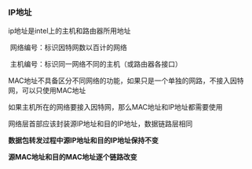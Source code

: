 ### IP地址

ip地址是intel上的主机和路由器所用地址

​	网络编号：标识因特网数以百计的网络

​	主机编号：标识同一网络不同的主机（或路由器各接口）

MAC地址不具备区分不同网络的功能，如果只是一个单独的网路，不接入因特网，可以只使用MAC地址

如果主机所在的网络要接入因特网，那么MAC地址和IP地址都需要使用

网络层首部应该封装源IP地址和目的IP地址，数据链路层相同

**数据包转发过程中源IP地址和目的IP地址保持不变**

**源MAC地址和目的MAC地址逐个链路改变**